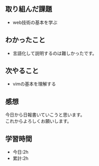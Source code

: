 ## 取り組んだ課題
- web技術の基本を学ぶ

## わかったこと
- 言語化して説明するのは難しかったです。

## 次やること
- vimの基本を理解する

## 感想
今日から日報書いていこうと思います。  
これからよろしくお願いします。

## 学習時間
- 今日:2h
- 累計:2h